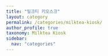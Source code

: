 ```yaml
---
title: "밀크티 키오스크"
layout: category
permalink: /categories/milktea-kiosk/
author_profile: true
taxonomy: Milktea Kiosk
sidebar:
  nav: "categories"
---
```

